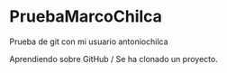 PruebaMarcoChilca
=================

Prueba de git con mi usuario antoniochilca

Aprendiendo sobre GitHub /
Se ha clonado un proyecto.